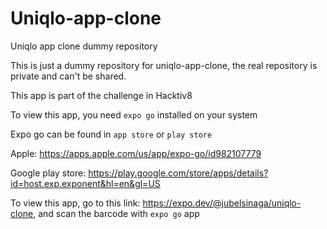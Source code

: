 # Uniqlo-app-clone
Uniqlo app clone dummy repository

This is just a dummy repository for uniqlo-app-clone, the real repository is private and can't be shared.

This app is part of the challenge in Hacktiv8

To view this app, you need `expo go` installed on your system

Expo go can be found in `app store` or `play store`

Apple: https://apps.apple.com/us/app/expo-go/id982107779

Google play store: https://play.google.com/store/apps/details?id=host.exp.exponent&hl=en&gl=US

To view this app, go to this link: https://expo.dev/@jubelsinaga/uniqlo-clone, and scan the barcode with `expo go` app


